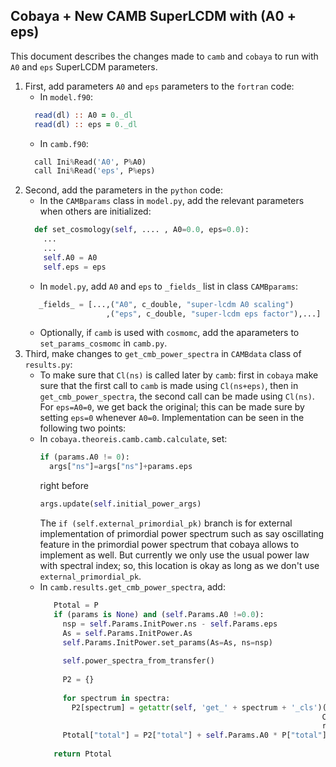 ## Cobaya + New CAMB SuperLCDM with (A0 + eps)

This document describes the changes made to `camb` and `cobaya` to run with `A0` and `eps` SuperLCDM parameters.

1. First, add parameters `A0` and `eps` parameters to the `fortran` code:
    * In `model.f90`: 
    ```fortran
      read(dl) :: A0 = 0._dl
      read(dl) :: eps = 0._dl
    ```
    * In `camb.f90`:
    ```python
      call Ini%Read('A0', P%A0)
      call Ini%Read('eps', P%eps)
    ```
2. Second, add the parameters in the `python` code:
    * In the `CAMBparams` class in `model.py`, add the relevant parameters when others are initialized:
    ```python
      def set_cosmology(self, .... , A0=0.0, eps=0.0):
        ...
        ...
        self.A0 = A0
        self.eps = eps
     ```
     * In `model.py`, add `A0` and `eps` to `_fields_` list in class `CAMBparams`:  
   ```python
      _fields_ = [...,("A0", c_double, "super-lcdm A0 scaling")
                     ,("eps", c_double, "super-lcdm eps factor"),...]
   ```
     * Optionally, if `camb` is used with `cosmomc`, add the aparameters to `set_params_cosmomc` in `camb.py`.
 3. Third, make changes to `get_cmb_power_spectra` in `CAMBdata` class of `results.py`:  
     * To make sure that `Cl(ns)` is called later by `camb`: first in `cobaya` make sure that the 
       first call to `camb` is made using `Cl(ns+eps)`, then in `get_cmb_power_spectra`, the 
       second call can be made using `Cl(ns)`. For `eps=A0=0`, we get back the original; this can 
       be made sure by setting `eps=0` whenever `A0=0`. Implementation can be seen in the following two points:
     * In `cobaya.theoreis.camb.camb.calculate`, set:
          ```python
          if (params.A0 != 0):
            args["ns"]=args["ns"]+params.eps
          ```
          right before 
          ```python
          args.update(self.initial_power_args)
          ```
          The ```if (self.external_primordial_pk)``` branch is for external implementation of primordial power spectrum such as say oscillating feature in the primordial power spectrum that cobaya allows to implement as well. But currently we only use the usual power law with spectral index; so, this location is okay as long as we don't use `external_primordial_pk`.
     * In `camb.results.get_cmb_power_spectra`, add:
       ```python
          Ptotal = P
          if (params is None) and (self.Params.A0 !=0.0):
            nsp = self.Params.InitPower.ns - self.Params.eps
            As = self.Params.InitPower.As
            self.Params.InitPower.set_params(As=As, ns=nsp)
        
            self.power_spectra_from_transfer()
            
            P2 = {}
            
            for spectrum in spectra:
              P2[spectrum] = getattr(self, 'get_' + spectrum + '_cls')(lmax, 
                                                                      CMB_unit=CMB_unit,
                                                                      raw_cl=raw_cl)
            Ptotal["total"] = P2["total"] + self.Params.A0 * P["total"]
        
          return Ptotal
       ```
       
